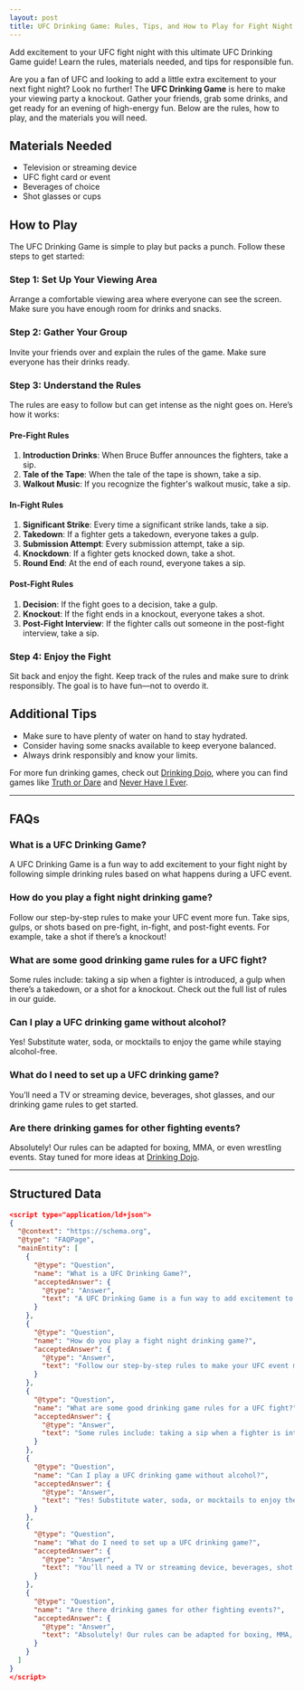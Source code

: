 ```yaml
---
layout: post
title: UFC Drinking Game: Rules, Tips, and How to Play for Fight Night Fun
---
```


Add excitement to your UFC fight night with this ultimate UFC Drinking Game guide! Learn the rules, materials needed, and tips for responsible fun.

Are you a fan of UFC and looking to add a little extra excitement to your next fight night? Look no further! The **UFC Drinking Game** is here to make your viewing party a knockout. Gather your friends, grab some drinks, and get ready for an evening of high-energy fun. Below are the rules, how to play, and the materials you will need.

## Materials Needed

- Television or streaming device
- UFC fight card or event
- Beverages of choice
- Shot glasses or cups

## How to Play

The UFC Drinking Game is simple to play but packs a punch. Follow these steps to get started:

### Step 1: Set Up Your Viewing Area
Arrange a comfortable viewing area where everyone can see the screen. Make sure you have enough room for drinks and snacks.

### Step 2: Gather Your Group
Invite your friends over and explain the rules of the game. Make sure everyone has their drinks ready.

### Step 3: Understand the Rules
The rules are easy to follow but can get intense as the night goes on. Here’s how it works:

#### Pre-Fight Rules
1. **Introduction Drinks**: When Bruce Buffer announces the fighters, take a sip.
2. **Tale of the Tape**: When the tale of the tape is shown, take a sip.
3. **Walkout Music**: If you recognize the fighter's walkout music, take a sip.

#### In-Fight Rules
1. **Significant Strike**: Every time a significant strike lands, take a sip.
2. **Takedown**: If a fighter gets a takedown, everyone takes a gulp.
3. **Submission Attempt**: Every submission attempt, take a sip.
4. **Knockdown**: If a fighter gets knocked down, take a shot.
5. **Round End**: At the end of each round, everyone takes a sip.

#### Post-Fight Rules
1. **Decision**: If the fight goes to a decision, take a gulp.
2. **Knockout**: If the fight ends in a knockout, everyone takes a shot.
3. **Post-Fight Interview**: If the fighter calls out someone in the post-fight interview, take a sip.

### Step 4: Enjoy the Fight
Sit back and enjoy the fight. Keep track of the rules and make sure to drink responsibly. The goal is to have fun—not to overdo it.

## Additional Tips
- Make sure to have plenty of water on hand to stay hydrated.
- Consider having some snacks available to keep everyone balanced.
- Always drink responsibly and know your limits.

For more fun drinking games, check out [Drinking Dojo](https://drinkingdojo.com/), where you can find games like [Truth or Dare](https://drinkingdojo.com/games/truth-or-dare) and [Never Have I Ever](https://drinkingdojo.com/games/never-have-I-ever).

---

## FAQs

### What is a UFC Drinking Game?
A UFC Drinking Game is a fun way to add excitement to your fight night by following simple drinking rules based on what happens during a UFC event.

### How do you play a fight night drinking game?
Follow our step-by-step rules to make your UFC event more fun. Take sips, gulps, or shots based on pre-fight, in-fight, and post-fight events. For example, take a shot if there’s a knockout!

### What are some good drinking game rules for a UFC fight?
Some rules include: taking a sip when a fighter is introduced, a gulp when there’s a takedown, or a shot for a knockout. Check out the full list of rules in our guide.

### Can I play a UFC drinking game without alcohol?
Yes! Substitute water, soda, or mocktails to enjoy the game while staying alcohol-free.

### What do I need to set up a UFC drinking game?
You’ll need a TV or streaming device, beverages, shot glasses, and our drinking game rules to get started.

### Are there drinking games for other fighting events?
Absolutely! Our rules can be adapted for boxing, MMA, or even wrestling events. Stay tuned for more ideas at [Drinking Dojo](https://drinkingdojo.com).

---

## Structured Data

```json
<script type="application/ld+json">
{
  "@context": "https://schema.org",
  "@type": "FAQPage",
  "mainEntity": [
    {
      "@type": "Question",
      "name": "What is a UFC Drinking Game?",
      "acceptedAnswer": {
        "@type": "Answer",
        "text": "A UFC Drinking Game is a fun way to add excitement to your fight night by following simple drinking rules based on what happens during a UFC event."
      }
    },
    {
      "@type": "Question",
      "name": "How do you play a fight night drinking game?",
      "acceptedAnswer": {
        "@type": "Answer",
        "text": "Follow our step-by-step rules to make your UFC event more fun. Take sips, gulps, or shots based on pre-fight, in-fight, and post-fight events. For example, take a shot if there’s a knockout!"
      }
    },
    {
      "@type": "Question",
      "name": "What are some good drinking game rules for a UFC fight?",
      "acceptedAnswer": {
        "@type": "Answer",
        "text": "Some rules include: taking a sip when a fighter is introduced, a gulp when there’s a takedown, or a shot for a knockout. Check out the full list of rules in our guide."
      }
    },
    {
      "@type": "Question",
      "name": "Can I play a UFC drinking game without alcohol?",
      "acceptedAnswer": {
        "@type": "Answer",
        "text": "Yes! Substitute water, soda, or mocktails to enjoy the game while staying alcohol-free."
      }
    },
    {
      "@type": "Question",
      "name": "What do I need to set up a UFC drinking game?",
      "acceptedAnswer": {
        "@type": "Answer",
        "text": "You’ll need a TV or streaming device, beverages, shot glasses, and our drinking game rules to get started."
      }
    },
    {
      "@type": "Question",
      "name": "Are there drinking games for other fighting events?",
      "acceptedAnswer": {
        "@type": "Answer",
        "text": "Absolutely! Our rules can be adapted for boxing, MMA, or even wrestling events. Stay tuned for more ideas at Drinking Dojo."
      }
    }
  ]
}
</script>